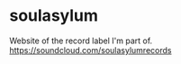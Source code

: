 soulasylum
==========
Website of the record label I'm part of.
https://soundcloud.com/soulasylumrecords
